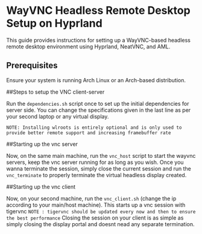 # WayVNC Headless Remote Desktop Setup on Hyprland

This guide provides instructions for setting up a WayVNC-based headless remote desktop environment using Hyprland, NeatVNC, and AML.

## Prerequisites

Ensure your system is running Arch Linux or an Arch-based distribution.

##Steps to setup the VNC client-server

Run the `dependencies.sh` script once to set up the initial dependencies for server side.
You can change the specifications given in the last line as per your second laptop or any virtual display.

`NOTE: Installing wlroots is entirely optional and is only used to provide better remote support and increasing framebuffer rate`

##Starting up the vnc server

Now, on the same main machine, run the `vnc_host` script to start the wayvnc servers, keep the vnc server running for as long as you wish.
Once you wanna terminate the session, simply close the current session and run the `vnc_terminate` to properly terminate the virtual headless display created.

##Starting up the vnc client

Now, on your second machine, run the `vnc_client.sh` (change the ip according to your main/host machine). This starts up a vnc session with tigervnc
`NOTE : tigervnc should be updated every now and then to ensure the best performance`
Closing the session on your client is as simple as simply closing the display portal and doesnt nead any separate termination.
